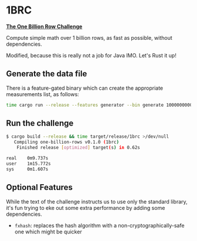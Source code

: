 # 1BRC

[**The One Billion Row Challenge**](https://www.morling.dev/blog/one-billion-row-challenge/)

Compute simple math over 1 billion rows, as fast as possible, without dependencies.

Modified, because this is really not a job for Java IMO. Let's Rust it up!

## Generate the data file

There is a feature-gated binary which can create the appropriate measurements list, as follows:

```sh
time cargo run --release --features generator --bin generate 1000000000
```

## Run the challenge

```sh
$ cargo build --release && time target/release/1brc >/dev/null
   Compiling one-billion-rows v0.1.0 (1brc)
    Finished release [optimized] target(s) in 0.62s

real    0m9.737s
user    1m15.772s
sys     0m1.607s
```

## Optional Features

While the text of the challenge instructs us to use only the standard library, it's fun trying to eke out some extra performance by adding some dependencies.

- `fxhash`: replaces the hash algorithm with a non-cryptographically-safe one which might be quicker
